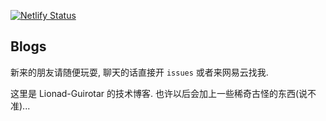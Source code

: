 [![Netlify Status](https://api.netlify.com/api/v1/badges/0da4478f-b076-4a50-bcba-7f5bd7a987df/deploy-status)](https://app.netlify.com/sites/lionad/deploys)

## Blogs

新来的朋友请随便玩耍, 聊天的话直接开 `issues` 或者来网易云找我.

这里是 Lionad-Guirotar 的技术博客. 也许以后会加上一些稀奇古怪的东西(说不准)... 

